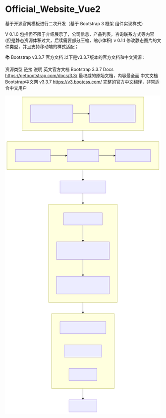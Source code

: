 # Official_Website_Vue2
基于开源官网模板进行二次开发（基于 Bootstrap 3 框架 组件实现样式）

V 0.1.0 包括但不限于介绍展示了，公司信息，产品列表，咨询联系方式等内容 (但是静态资源体积过大，后续需要部分压缩，缩小体积)
v 0.1.1 修改静态图片的文件类型，并且支持移动端的样式适配；

📚 Bootstrap v3.3.7 官方文档
以下是v3.3.7版本的官方文档和中文资源：

资源类型	链接	说明
英文官方文档	Bootstrap 3.3.7 Docs https://getbootstrap.com/docs/3.3/ 	最权威的原始文档，内容最全面
中文文档	Bootstrap中文网 v3.3.7	 https://v3.bootcss.com/  完整的官方中文翻译，非常适合中文用户

![项目图标](./src/assets/img/deepseek_mermaid.svg)
